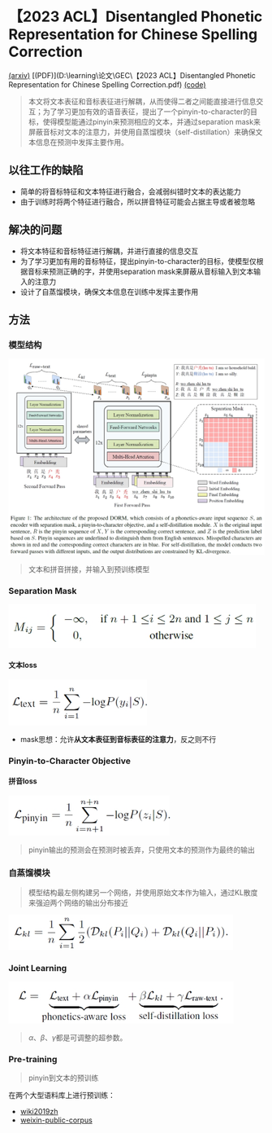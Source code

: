 # 【2023 ACL】Disentangled Phonetic Representation for Chinese Spelling Correction

[(arxiv)](https://arxiv.org/abs/2305.14783) [(PDF)](D:\learning\论文\GEC\【2023 ACL】Disentangled Phonetic Representation for Chinese Spelling Correction.pdf) [(code)](https://github.com/liangzh63/DORM-CSC) 

> 本文将文本表征和音标表征进行解耦，从而使得二者之间能直接进行信息交互；为了学习更加有效的语音表征，提出了一个pinyin-to-character的目标，使得模型能通过pinyin来预测相应的文本，并通过separation mask来屏蔽音标对文本的注意力，并使用自蒸馏模块（self-distillation）来确保文本信息在预测中发挥主要作用。

## 以往工作的缺陷

- 简单的将音标特征和文本特征进行融合，会减弱纠错时文本的表达能力
- 由于训练时将两个特征进行融合，所以拼音特征可能会占据主导或者被忽略

## 解决的问题

- 将文本特征和音标特征进行解耦，并进行直接的信息交互
- 为了学习更加有用的音标特征，提出pinyin-to-character的目标，使模型仅根据音标来预测正确的字，并使用separation mask来屏蔽从音标输入到文本输入的注意力
- 设计了自蒸馏模块，确保文本信息在训练中发挥主要作用

## 方法

### 模型结构

<img src="图片/Disentangled Phonetic Representation for Chinese Spelling Correction_1.png" style="zoom:80%;" />

> 文本和拼音拼接，并输入到预训练模型

### Separation Mask

<img src="图片/Disentangled Phonetic Representation for Chinese Spelling Correction_2.png" style="zoom: 80%;" />

#### 文本loss

<img src="图片/Disentangled Phonetic Representation for Chinese Spelling Correction_3.png" style="zoom:80%;" />

- mask思想：允许**从文本表征到音标表征的注意力**，反之则不行

### Pinyin-to-Character Objective

#### 拼音loss

<img src="图片/Disentangled Phonetic Representation for Chinese Spelling Correction_4.png" style="zoom:80%;" />

> pinyin输出的预测会在预测时被丢弃，只使用文本的预测作为最终的输出

### 自蒸馏模块

> 模型结构最左侧构建另一个网络，并使用原始文本作为输入，通过KL散度来强迫两个网络的输出分布接近

<img src="图片/Disentangled Phonetic Representation for Chinese Spelling Correction_5.png" style="zoom:80%;" />

### Joint Learning

<img src="图片/Disentangled Phonetic Representation for Chinese Spelling Correction_6.png" style="zoom: 80%;" />

> $\alpha$、$\beta$、$\gamma$都是可调整的超参数。

### Pre-training

> pinyin到文本的预训练

在两个大型语料库上进行预训练：

- [wiki2019zh ](https://github.com/brightmart/nlp_chinese_corpus) 
- [weixin-public-corpus](https://github.com/nonamestreet/weixin_public_corpus) 

